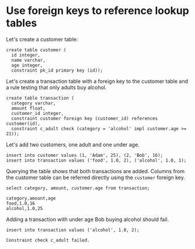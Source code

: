 # Use foreign keys to reference lookup tables

Let's create a customer table:
<!-- RUN -->
```
create table customer (
  id integer,
  name varchar,
  age integer,
  constraint pk_id primary key (id));
```

Let's create a transaction table with a foreign key to the customer table and a rule
testing that only adults buy alcohol.
<!-- RUN -->
```
create table transaction (
  category varchar,
  amount float,
  customer_id integer,
  constraint customer foreign key (customer_id) references customer(id),
  constraint c_adult check (category = 'alcohol' impl customer.age >= 21));
```

Let's add two customers, one adult and one under age.
<!-- RUN -->
```
insert into customer values (1, 'Adam', 25), (2, 'Bob', 16);
insert into transaction values ('food', 1.0, 2), ('alcohol', 1.0, 1);
```

Querying the table shows that both transactions are added. Columns from the customer
table can be referred directly using the `customer` foreign key.
<!-- TEST -->
```
select category, amount, customer.age from transaction;
```
```
category,amount,age
food,1.0,16
alcohol,1.0,25
```

Adding a transaction with under age Bob buying alcohol should fail.
<!-- ERROR -->
```
insert into transaction values ('alcohol', 1.0, 2);
```
```
Constraint check c_adult failed.
```